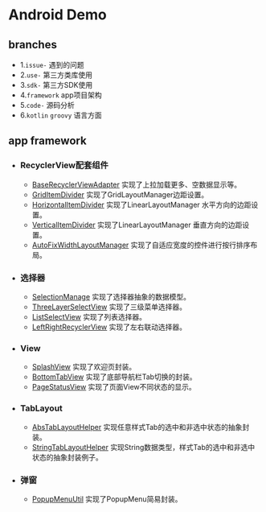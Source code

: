 
# Android Demo

## branches
  - 1.`issue-`              遇到的问题
  - 2.`use-`                第三方类库使用
  - 3.`sdk-`                第三方SDK使用
  - 4.`framework`           app项目架构
  - 5.`code-`               源码分析
  - 6.`kotlin` `groovy`     语言方面

## app framework
- ### RecyclerView配套组件
    - [BaseRecyclerViewAdapter](https://github.com/obelieve/Demo/blob/framework/frame/src/main/java/com/zxy/frame/adapter/BaseRecyclerViewAdapter.java)
    实现了上拉加载更多、空数据显示等。
    - [GridItemDivider](https://github.com/obelieve/Demo/blob/framework/frame/src/main/java/com/zxy/frame/adapter/item_decoration/GridItemDivider.java)
	实现了GridLayoutManager边距设置。
	- [HorizontalItemDivider](https://github.com/obelieve/Demo/blob/framework/frame/src/main/java/com/zxy/frame/adapter/item_decoration/HorizontalItemDivider.java)
	实现了LinearLayoutManager 水平方向的边距设置。
	- [VerticalItemDivider](https://github.com/obelieve/Demo/blob/framework/frame/src/main/java/com/zxy/frame/adapter/item_decoration/VerticalItemDivider.java)
	实现了LinearLayoutManager 垂直方向的边距设置。
	- [AutoFixWidthLayoutManager](https://github.com/obelieve/Demo/blob/framework/frame/src/main/java/com/zxy/frame/adapter/layout_manager/AutoFixWidthLayoutManager.java)
	实现了自适应宽度的控件进行按行排序布局。
- ### 选择器
	- [SelectionManage](https://github.com/obelieve/Demo/blob/framework/frame/src/main/java/com/zxy/frame/utils/SelectionManage.java)
	实现了选择器抽象的数据模型。
	- [ThreeLayerSelectView](https://github.com/obelieve/Demo/blob/framework/frame/src/main/java/com/zxy/frame/view/select/ThreeLayerSelectView.java)
	实现了三级菜单选择器。
	- [ListSelectView](https://github.com/obelieve/Demo/blob/framework/frame/src/main/java/com/zxy/frame/view/select/ListSelectView.java)
	实现了列表选择器。
	- [LeftRightRecyclerView](https://github.com/obelieve/Demo/blob/framework/frame/src/main/java/com/zxy/frame/view/LeftRightRecyclerView.java)
	实现了左右联动选择器。
- ### View
	- [SplashView](https://github.com/obelieve/Demo/blob/framework/frame/src/main/java/com/zxy/frame/view/SplashView.java)
	实现了欢迎页封装。
	- [BottomTabView](https://github.com/obelieve/Demo/blob/framework/frame/src/main/java/com/zxy/frame/view/BottomTabView.java)
	实现了底部导航栏Tab切换的封装。
	- [PageStatusView](https://github.com/obelieve/Demo/blob/framework/frame/src/main/java/com/zxy/frame/view/PageStatusView.java)
	实现了页面View不同状态的显示。
- ### TabLayout
	- [AbsTabLayoutHelper](https://github.com/obelieve/Demo/blob/framework/frame/src/main/java/com/zxy/frame/utils/tab/AbsTabLayoutHelper.java)
	实现任意样式Tab的选中和非选中状态的抽象封装。
	- [StringTabLayoutHelper](https://github.com/obelieve/Demo/blob/framework/app/src/main/java/com/zxy/demo/utils/StringTabLayoutHelper.java)
	实现String数据类型，样式Tab的选中和非选中状态的抽象封装例子。
- ### 弹窗
	- [PopupMenuUtil](https://github.com/obelieve/Demo/blob/framework/frame/src/main/java/com/zxy/frame/utils/PopupMenuUtil.java)
	实现了PopupMenu简易封装。